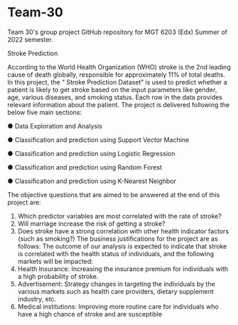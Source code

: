 # Team-30
 Team 30's group project GitHub repository for MGT 6203 (Edx) Summer of 2022 semester.
 
 Stroke Prediction
 
 According to the World Health Organization (WHO) stroke is the 2nd leading cause of death globally, responsible for approximately 11% of total deaths. In this project, the “ Stroke Prediction Dataset” is used to predict whether a patient is likely to get stroke based on the input parameters like gender, age, various diseases, and smoking status. Each row in the data provides relevant information about the patient. The project is delivered following the below five main sections:
 
●	Data Exploration and Analysis 

●	Classification and prediction using Support Vector Machine

●	Classification and prediction using Logistic Regression

●	Classification and prediction using Random Forest

●	Classification and prediction using K-Nearest Neighbor


The objective questions that are aimed to be answered at the end of this project are: 

1.	Which predictor variables are most correlated with the rate of stroke? 
2.	Will marriage increase the risk of getting a stroke?
3.	Does stroke have a strong correlation with other health indicator factors (such as smoking?)
The business justifications for the project are as follows:
The outcome of our analysis is expected to indicate that stroke is correlated with the health status of individuals, and the following markets will be impacted: 
1.	Health Insurance: Increasing the insurance premium for individuals with a high probability of stroke. 
2.	Advertisement: Strategy changes in targeting the individuals by the various markets such as health care providers, dietary supplement industry, etc. 
3.	Medical institutions: Improving more routine care for individuals who have a high chance of stroke and are susceptible

